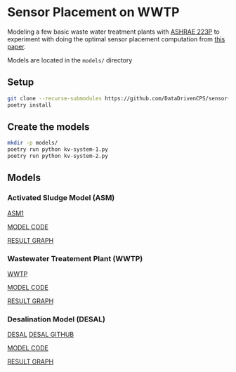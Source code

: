 # Sensor Placement on WWTP

Modeling a few basic waste water treatment plants with [ASHRAE 223P](https://open223.info) to experiment with doing the optimal sensor placement computation from [this paper](https://doi.org/10.1016/j.watres.2016.05.068).

Models are located in the `models/` directory

## Setup

```bash
git clone --recurse-submodules https://github.com/DataDrivenCPS/sensor-placement-223p
poetry install
```

## Create the models

```bash
mkdir -p models/
poetry run python kv-system-1.py
poetry run python kv-system-2.py
```

## Models

### Activated Sludge Model (ASM)
[ASM1](https://watertap.readthedocs.io/en/latest/technical_reference/flowsheets/ASM1.html)

[MODEL CODE](./ASM.py)

[RESULT GRAPH](./models/asm.png)

### Wastewater Treatement Plant (WWTP)

[WWTP](https://github.com/we3lab/pype-schema/blob/main/pype_schema/data/sample.json)

[MODEL CODE](WWTP.py)

[RESULT GRAPH](./models/wwtp.png)

### Desalination Model (DESAL)

[DESAL](https://watertap.readthedocs.io/en/latest/technical_reference/flowsheets/seawater_RO_desalination.html#implementation)
[DESAL GITHUB](https://github.com/watertap-org/watertap/blob/main/watertap/flowsheets/seawater_RO_desalination/seawater_RO_desalination.py)

[MODEL CODE](./DESAL.py)

[RESULT GRAPH](./models/desal.png)